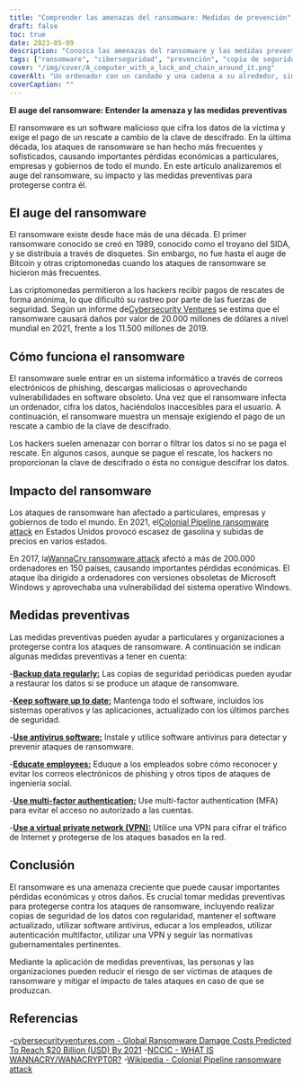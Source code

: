 ```yaml
---
title: "Comprender las amenazas del ransomware: Medidas de prevención"
draft: false
toc: true
date: 2023-05-09
description: "Conozca las amenazas del ransomware y las medidas preventivas que puede tomar para protegerse contra ellas."
tags: ["ransomware", "ciberseguridad", "prevención", "copia de seguridad", "antivirus", "VPN", "autenticación multifactor", "normativa gubernamental", "phishing", "ingeniería social", "malware", "ciberdelincuencia", "seguridad de los datos", "seguridad de la red", "ciberataque", "codificación", "ciberhigiene", "respuesta a incidentes", "protección de datos", "cibersensibilización"]
cover: "/img/cover/A_computer_with_a_lock_and_chain_around_it.png"
coverAlt: "Un ordenador con un candado y una cadena a su alrededor, simbolizando la encriptación de datos por un ransomware."
coverCaption: ""
---
```


**El auge del ransomware: Entender la amenaza y las medidas preventivas**

El ransomware es un software malicioso que cifra los datos de la víctima y exige el pago de un rescate a cambio de la clave de descifrado. En la última década, los ataques de ransomware se han hecho más frecuentes y sofisticados, causando importantes pérdidas económicas a particulares, empresas y gobiernos de todo el mundo. En este artículo analizaremos el auge del ransomware, su impacto y las medidas preventivas para protegerse contra él.

## El auge del ransomware

El ransomware existe desde hace más de una década. El primer ransomware conocido se creó en 1989, conocido como el troyano del SIDA, y se distribuía a través de disquetes. Sin embargo, no fue hasta el auge de Bitcoin y otras criptomonedas cuando los ataques de ransomware se hicieron más frecuentes.

Las criptomonedas permitieron a los hackers recibir pagos de rescates de forma anónima, lo que dificultó su rastreo por parte de las fuerzas de seguridad. Según un informe de[Cybersecurity Ventures](https://cybersecurityventures.com/global-ransomware-damage-costs-predicted-to-reach-20-billion-usd-by-2021/#:~:text=The%20damages%20for%202018%20were,fastest%20growing%20type%20of%20cybercrime.) se estima que el ransomware causará daños por valor de 20.000 millones de dólares a nivel mundial en 2021, frente a los 11.500 millones de 2019.

## Cómo funciona el ransomware

El ransomware suele entrar en un sistema informático a través de correos electrónicos de phishing, descargas maliciosas o aprovechando vulnerabilidades en software obsoleto. Una vez que el ransomware infecta un ordenador, cifra los datos, haciéndolos inaccesibles para el usuario. A continuación, el ransomware muestra un mensaje exigiendo el pago de un rescate a cambio de la clave de descifrado.

Los hackers suelen amenazar con borrar o filtrar los datos si no se paga el rescate. En algunos casos, aunque se pague el rescate, los hackers no proporcionan la clave de descifrado o ésta no consigue descifrar los datos.

## Impacto del ransomware

Los ataques de ransomware han afectado a particulares, empresas y gobiernos de todo el mundo. En 2021, el[Colonial Pipeline ransomware attack](https://en.wikipedia.org/wiki/Colonial_Pipeline_ransomware_attack) en Estados Unidos provocó escasez de gasolina y subidas de precios en varios estados.

En 2017, la[WannaCry ransomware attack](https://www.cisa.gov/wannacry) afectó a más de 200.000 ordenadores en 150 países, causando importantes pérdidas económicas. El ataque iba dirigido a ordenadores con versiones obsoletas de Microsoft Windows y aprovechaba una vulnerabilidad del sistema operativo Windows.

## Medidas preventivas

Las medidas preventivas pueden ayudar a particulares y organizaciones a protegerse contra los ataques de ransomware. A continuación se indican algunas medidas preventivas a tener en cuenta:

-[**Backup data regularly:**](https://simeononsecurity.com/articles/what-is-the-3-2-1-backup-rule-and-why-you-should-use-it/) Las copias de seguridad periódicas pueden ayudar a restaurar los datos si se produce un ataque de ransomware.

-[**Keep software up to date:**](https://simeononsecurity.com/articles/implementing-patches-for-systems-with-vulnerabilities/) Mantenga todo el software, incluidos los sistemas operativos y las aplicaciones, actualizado con los últimos parches de seguridad.

-[**Use antivirus software:**](https://simeononsecurity.com/recommendations/anti-virus) Instale y utilice software antivirus para detectar y prevenir ataques de ransomware.

-[**Educate employees:**](https://simeononsecurity.com/articles/the-impact-of-social-engineering-attacks-on-cybersecurity/) Eduque a los empleados sobre cómo reconocer y evitar los correos electrónicos de phishing y otros tipos de ataques de ingeniería social.

-[**Use multi-factor authentication:**](https://simeononsecurity.com/articles/what-are-the-diferent-kinds-of-factors-in-mfa/) Use multi-factor authentication (MFA) para evitar el acceso no autorizado a las cuentas.

-[**Use a virtual private network (VPN):**](https://simeononsecurity.com/recommendations/vpns/) Utilice una VPN para cifrar el tráfico de Internet y protegerse de los ataques basados en la red.

## Conclusión

El ransomware es una amenaza creciente que puede causar importantes pérdidas económicas y otros daños. Es crucial tomar medidas preventivas para protegerse contra los ataques de ransomware, incluyendo realizar copias de seguridad de los datos con regularidad, mantener el software actualizado, utilizar software antivirus, educar a los empleados, utilizar autenticación multifactor, utilizar una VPN y seguir las normativas gubernamentales pertinentes.

Mediante la aplicación de medidas preventivas, las personas y las organizaciones pueden reducir el riesgo de ser víctimas de ataques de ransomware y mitigar el impacto de tales ataques en caso de que se produzcan.


## Referencias
-[cybersecurityventures.com - Global Ransomware Damage Costs Predicted To Reach $20 Billion (USD) By 2021](https://cybersecurityventures.com/global-ransomware-damage-costs-predicted-to-reach-20-billion-usd-by-2021/#:~:text=The%20damages%20for%202018%20were,fastest%20growing%20type%20of%20cybercrime.)
-[NCCIC - WHAT IS WANNACRY/WANACRYPT0R?](https://www.cisa.gov/sites/default/files/FactSheets/NCCIC%20ICS_FactSheet_WannaCry_Ransomware_S508C.pdf)
-[Wikipedia - Colonial Pipeline ransomware attack](https://en.wikipedia.org/wiki/Colonial_Pipeline_ransomware_attack)